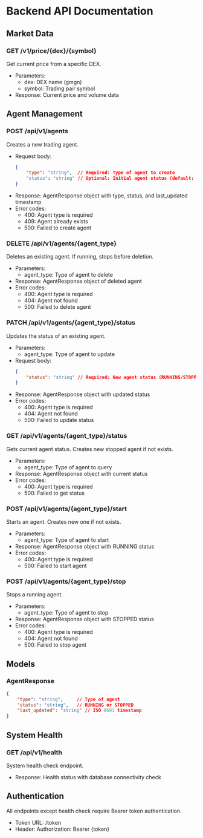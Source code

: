# Backend API Documentation

## Market Data

### GET /v1/price/{dex}/{symbol}
Get current price from a specific DEX.
- Parameters:
  - dex: DEX name (gmgn)
  - symbol: Trading pair symbol
- Response: Current price and volume data

## Agent Management

### POST /api/v1/agents
Creates a new trading agent.
- Request body:
  ```json
  {
      "type": "string",  // Required: Type of agent to create
      "status": "string" // Optional: Initial agent status (default: STOPPED)
  }
  ```
- Response: AgentResponse object with type, status, and last_updated timestamp
- Error codes:
  - 400: Agent type is required
  - 409: Agent already exists
  - 500: Failed to create agent

### DELETE /api/v1/agents/{agent_type}
Deletes an existing agent. If running, stops before deletion.
- Parameters:
  - agent_type: Type of agent to delete
- Response: AgentResponse object of deleted agent
- Error codes:
  - 400: Agent type is required
  - 404: Agent not found
  - 500: Failed to delete agent

### PATCH /api/v1/agents/{agent_type}/status
Updates the status of an existing agent.
- Parameters:
  - agent_type: Type of agent to update
- Request body:
  ```json
  {
      "status": "string" // Required: New agent status (RUNNING/STOPPED)
  }
  ```
- Response: AgentResponse object with updated status
- Error codes:
  - 400: Agent type is required
  - 404: Agent not found
  - 500: Failed to update status

### GET /api/v1/agents/{agent_type}/status
Gets current agent status. Creates new stopped agent if not exists.
- Parameters:
  - agent_type: Type of agent to query
- Response: AgentResponse object with current status
- Error codes:
  - 400: Agent type is required
  - 500: Failed to get status

### POST /api/v1/agents/{agent_type}/start
Starts an agent. Creates new one if not exists.
- Parameters:
  - agent_type: Type of agent to start
- Response: AgentResponse object with RUNNING status
- Error codes:
  - 400: Agent type is required
  - 500: Failed to start agent

### POST /api/v1/agents/{agent_type}/stop
Stops a running agent.
- Parameters:
  - agent_type: Type of agent to stop
- Response: AgentResponse object with STOPPED status
- Error codes:
  - 400: Agent type is required
  - 404: Agent not found
  - 500: Failed to stop agent

## Models

### AgentResponse
```json
{
    "type": "string",     // Type of agent
    "status": "string",   // RUNNING or STOPPED
    "last_updated": "string" // ISO 8601 timestamp
}
```

## System Health

### GET /api/v1/health
System health check endpoint.
- Response: Health status with database connectivity check

## Authentication
All endpoints except health check require Bearer token authentication.
- Token URL: /token
- Header: Authorization: Bearer {token}
